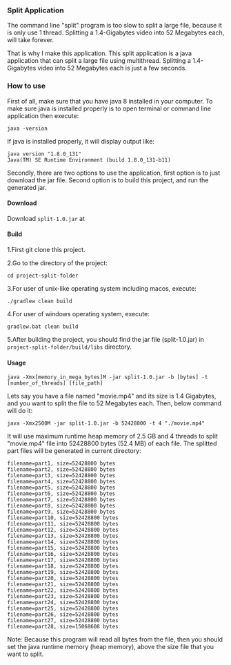 ### Split Application

The command line "split" program is too slow to split a large file, because it is only use 1 thread.
Splitting a 1.4-Gigabytes video into 52 Megabytes each, will take forever.

That is why I make this application. This split application is a java application that can split a large file using multithread.
Splitting a 1.4-Gigabytes video into 52 Megabytes each is just a few seconds.

### How to use

First of all, make sure that you have java 8 installed in your computer. To make sure java is installed properly is to open terminal or command line application
then execute:

```
java -version
```

If java is installed properly, it will display output like:

```
java version "1.8.0_131"
Java(TM) SE Runtime Environment (build 1.8.0_131-b11)
```

Secondly, there are two options to use the application, first option is to just download the jar file.
Second option is to build this project, and run the generated jar.

#### Download

Download `split-1.0.jar` at 

#### Build
1.First git clone this project.

2.Go to the directory of the project:
```
cd project-split-folder
```

3.For user of unix-like operating system including macos, execute:
```
./gradlew clean build
```

4.For user of windows operating system, execute:
```
gradlew.bat clean build
```

5.After building the project, you should find the jar file (split-1.0.jar) in `project-split-folder/build/libs` directory.

#### Usage

```
java -Xmx[memory_in_mega_bytes]M -jar split-1.0.jar -b [bytes] -t [number_of_threads] [file_path]
```

Lets say you have a file named "movie.mp4" and its size is 1.4 Gigabytes, and you want to split the file to 52 Megabytes each.
Then, below command will do it:

```
java -Xmx2500M -jar split-1.0.jar -b 52428800 -t 4 "./movie.mp4"
```

It will use maximum runtime heap memory of 2.5 GB and 4 threads to split "movie.mp4" file into 52428800 bytes (52.4 MB) of each file. 
The splitted part files will be generated in current directory:

```
filename=part1, size=52428800 bytes
filename=part2, size=52428800 bytes
filename=part3, size=52428800 bytes
filename=part4, size=52428800 bytes
filename=part5, size=52428800 bytes
filename=part6, size=52428800 bytes
filename=part7, size=52428800 bytes
filename=part8, size=52428800 bytes
filename=part9, size=52428800 bytes
filename=part10, size=52428800 bytes
filename=part11, size=52428800 bytes
filename=part12, size=52428800 bytes
filename=part13, size=52428800 bytes
filename=part14, size=52428800 bytes
filename=part15, size=52428800 bytes
filename=part16, size=52428800 bytes
filename=part17, size=52428800 bytes
filename=part18, size=52428800 bytes
filename=part19, size=52428800 bytes
filename=part20, size=52428800 bytes
filename=part21, size=52428800 bytes
filename=part22, size=52428800 bytes
filename=part23, size=52428800 bytes
filename=part24, size=52428800 bytes
filename=part25, size=52428800 bytes
filename=part26, size=52428800 bytes
filename=part27, size=52428800 bytes
filename=part28, size=15068608 bytes
```

Note: Because this program will read all bytes from the file, then you should set the java runtime memory (heap memory), above the size file that you want to split.
